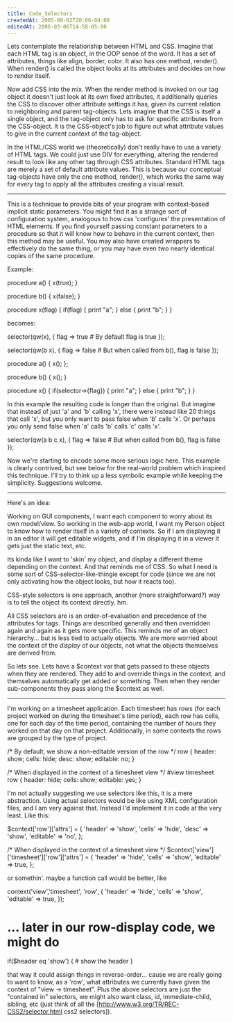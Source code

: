 ```yaml
---
title: Code_Selectors
createdAt: 2005-08-02T20:06-04:00
editedAt: 2006-03-06T14:58-05:00
---
```



Lets contemplate the relationship between HTML and CSS. Imagine that each HTML tag is an object, in the OOP sense of the word. It has a set of attributes, things like align, border, color. It also has one method, render(). When render() is called the object looks at its attributes and decides on how to render itself.

Now add CSS into the mix. When the render method is invoked on our tag object it doesn't just look at its own fixed attributes, it additionally queries the CSS to discover other attribute settings it has, given its current relation to neighboring and parent tag-objects. Lets imagine that the CSS is itself a single object, and the tag-object only has to ask for specific attributes from the CSS-object. It is the CSS-object's job to figure out what attribute values to give in the current context of the tag-object.

In the HTML/CSS world we (theoretically) don't really have to use a variety of HTML tags. We could just use DIV for everything, altering the rendered result to look like any other tag through CSS attributes. Standard HTML tags are merely a set of default attribute values. This is because our conceptual tag-objects have only the one method, render(), which works the same way for every tag to apply all the attributes creating a visual result.

----

This is a technique to provide bits of your program with context-based implicit static parameters. You might find it as a strange sort of configuration system, analogous to how css 'configures' the presentation of HTML elements. If you find yourself passing constant parameters to a procedure so that it will know how to behave in the current context, then this method may be useful. You may also have created wrappers to effectively do the same thing, or you may have even two nearly identical copies of the same procedure.

Example:

  procedure a() {
    x(true);
  }

  procedure b() {
    x(false);
  }

  procedure x(flag) {
    if(flag) {
      print "a";
    } else {
      print "b";
    }
  }

becomes:

  selector(qw(x), {
    flag => true # By default flag is true
  });

  selector(qw(b x), {
    flag => false # But when called from b(), flag is false
  });

  procedure a() {
    x();
  };

  procedure b() {
    x();
  }

  procedure x() {
    if(selector->{flag}) {
      print "a";
    } else {
      print "b";
    }
  }

In this example the resulting code is longer than the original. But imagine that instead of just 'a' and 'b' calling 'x', there were instead like 20 things that call 'x', but you only want to pass false when 'b' calls 'x'. Or perhaps you only send false when 'a' calls 'b' calls 'c' calls 'x'.

  selector(qw(a b c x), {
    flag => false # But when called from b(), flag is false
  });

Now we're starting to encode some more serious logic here. This example is clearly contrived, but see below for the real-world problem which inspired this technique. I'll try to think up a less symbolic example while keeping the simplicity. Suggestions welcome.

----

Here's an idea:

Working on GUI components, I want each component to worry about its own model/view. So working in the web-app world, I want my Person object to know how to render itself in a variety of contexts. So if I am displaying it in an editor it will get editable widgets, and if I'm displaying it in a viewer it gets just the static text, etc.

Its kinda like I want to 'skin' my object, and display a different theme depending on the context. And that reminds me of CSS. So what I need is some sort of CSS-selector-like-thingie except for code (since we are not only activating how the object looks, but how it reacts too).

CSS-style selectors is one approach, another (more straightforward?) way is to tell the object its context directly. hm.

All CSS selectors are is an order-of-evaluation and precedence of the attributes for tags. Things are described generally and then overridden again and again as it gets more specific. This reminds me of an object hierarchy... but is less tied to actually objects. We are more worried about the context of the <i>display</i> of our objects, not what the objects themselves are derived from.

So lets see. Lets have a $context var that gets passed to these objects when they are rendered. They add to and override things in the context, and themselves automatically get added or something. Then when they render sub-components they pass along the $context as well.

----

I'm working on a timesheet application. Each timesheet has rows (for each project worked on during the timesheet's time period), each row has cells, one for each day of the time period, containing the number of hours they worked on that day on that project. Additionally, in some contexts the rows are grouped by the type of project.

  /* By default, we show a non-editable version of the row */
  row {
    header: show;
    cells: hide;
    desc: show;
    editable: no;
  }

  /* When displayed in the context of a timesheet view */
  #view timesheet row {
    header: hide;
    cells: show;
    editable: yes;
  }

I'm not actually suggesting we use selectors like this, it is a mere abstraction. Using actual selectors would be like using XML configuration files, and I am very against that. Instead I'd implement it in code at the very least. Like this:

  $context['row']['attrs'] = {
    'header' => 'show',
    'cells' => 'hide',
    'desc' => 'show',
    'editable' => 'no',
  };

  /* When displayed in the context of a timesheet view */
  $context['view']['timesheet']['row']['attrs'] = {
    'header' => 'hide',
    'cells' => 'show',
    'editable' => true,
  };

or somethin'. maybe a function call would be better, like

  context('view','timesheet', 'row', {
    'header' => 'hide',
    'cells' => 'show',
    'editable' => true,
  });

  # ... later in our row-display code, we might do
  if($header eq 'show') {
    # show the header
  }

that way it could assign things in reverse-order... cause we are really going to want to know, as a 'row', what attributes we currently have given the context of "view -> timesheet". Plus the above selectors are just the "contained in" selectors, we might also want class, id, immediate-child, sibling, etc (just think of all the [http://www.w3.org/TR/REC-CSS2/selector.html css2 selectors]).


